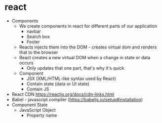 # react

- Components
  - We create components in react for different parts of our application
    - navbar
    - Search box
    - Footer
  - Reacts injects them into the DOM - creates virtual dom and renders that to the browser
  - React creates a new virtual DOM when a change in state or data occurs
    - Only updates that one part, that's why it's quick
  - Component
    - JSX (XML/HTML-like syntax used by React)
    - Contain state (data or UI state)
    - Contain JS
- React CDN https://reactjs.org/docs/cdn-links.html
- Babel - javascript compiler (https://babeljs.io/setup#installation)
- Component State
  - JavaScript Object
    - Property name
